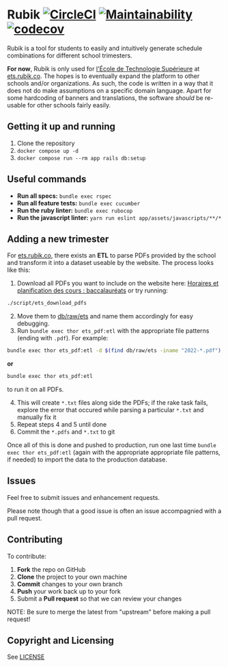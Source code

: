 # Rubik [![CircleCI](https://circleci.com/gh/Krystosterone/rubik/tree/main.svg?style=svg)](https://circleci.com/gh/Krystosterone/rubik/tree/main) [![Maintainability](https://api.codeclimate.com/v1/badges/2fb370c03449e3eb5c2b/maintainability)](https://codeclimate.com/github/Krystosterone/rubik/maintainability) [![codecov](https://codecov.io/gh/Krystosterone/rubik/branch/main/graph/badge.svg?token=xsg8JvQjZx)](https://codecov.io/gh/Krystosterone/rubik)

Rubik is a tool for students to easily and intuitively generate schedule combinations for different school trimesters.

**For now**, Rubik is only used for [l'École de Technologie Supérieure](https://www.etsmtl.ca/) at [ets.rubik.co](http://ets.rubik.co). The hopes is to eventually expand the platform to other schools and/or organizations. As such, the code is written in a way that it does not do make assumptions on a specific domain language. Apart for some hardcoding of banners and translations, the software _should_ be re-usable for other schools fairly easily.

## Getting it up and running

1. Clone the repository
2. `docker compose up -d`
3. `docker compose run --rm app rails db:setup`

## Useful commands

- **Run all specs:** `bundle exec rspec`
- **Run all feature tests:** `bundle exec cucumber`
- **Run the ruby linter:** `bundle exec rubocop`
- **Run the javascript linter:** `yarn run eslint app/assets/javascripts/**/*`

## Adding a new trimester

For [ets.rubik.co](http://ets.rubik.co), there exists an **ETL** to parse PDFs provided by the school and transform it into a dataset useable by the website. The process looks like this:

1. Download all PDFs you want to include on the website here: [Horaires et planification des cours : baccalauréats](https://www.etsmtl.ca/horaires-bac) or try running:

```bash
./script/ets_download_pdfs
```

2. Move them to [db/raw/ets](https://github.com/Krystosterone/rubik/tree/main/db/raw/ets) and name them accordingly for easy debugging.
3. Run `bundle exec thor ets_pdf:etl` with the appropriate file patterns (ending with `.pdf`). For example:

```bash
bundle exec thor ets_pdf:etl -d $(find db/raw/ets -iname "2022-*.pdf")
```

**or**

```bash
bundle exec thor ets_pdf:etl
```

to run it on all PDFs.

4. This will create `*.txt` files along side the PDFs; if the rake task fails, explore the error that occured while parsing a particular `*.txt` and manually fix it
5. Repeat steps 4 and 5 until done
6. Commit the `*.pdfs` and `*.txt` to git

Once all of this is done and pushed to production, run one last time `bundle exec thor ets_pdf:etl` (again with the appropriate appropriate file patterns, if needed) to import the data to the production database.

## Issues

Feel free to submit issues and enhancement requests.

Please note though that a good issue is often an issue accompagnied with a pull request.

## Contributing

To contribute:

1.  **Fork** the repo on GitHub
2.  **Clone** the project to your own machine
3.  **Commit** changes to your own branch
4.  **Push** your work back up to your fork
5.  Submit a **Pull request** so that we can review your changes

NOTE: Be sure to merge the latest from "upstream" before making a pull request!

## Copyright and Licensing

See [LICENSE](./LICENSE)
